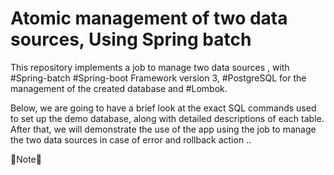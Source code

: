 # Atomic management of two data sources, Using Spring batch
This repository implements a job to manage two data sources , with #Spring-batch #Spring-boot Framework version 3, #PostgreSQL for the management of the created database and #Lombok.

Below, we are going to have a brief look at the exact SQL commands used to set up the demo database, along with detailed descriptions of each table. After that, we will demonstrate the use of the app using the job to manage the two data sources in case of error and rollback action .. 

📢Note📢
